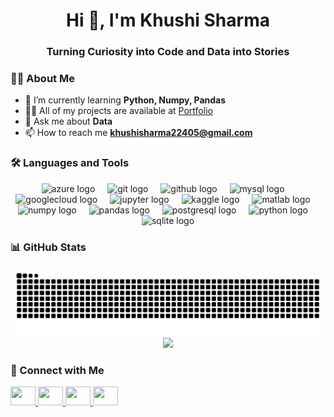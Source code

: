 <h1 align="center">Hi 👋, I'm Khushi Sharma</h1>
<h3 align="center">Turning Curiosity into Code and Data into Stories</h3>


### 👩‍💻 About Me
- 🌱 I’m currently learning **Python, Numpy, Pandas**  
- 👨‍💻 All of my projects are available at [Portfolio](https://khushisharma-portfolio.lovable.app/)  
- 💬 Ask me about **Data**  
- 📫 How to reach me **khushisharma22405@gmail.com**


### 🛠️ Languages and Tools
<div align="center">
  <img src="https://cdn.jsdelivr.net/gh/devicons/devicon/icons/azure/azure-original.svg" height="40" alt="azure logo" />
  <img width="12" />
  <img src="https://cdn.jsdelivr.net/gh/devicons/devicon/icons/git/git-original.svg" height="40" alt="git logo" />
  <img width="12" />
  <img src="https://skillicons.dev/icons?i=github" height="40" alt="github logo" />
  <img width="12" />
  <img src="https://cdn.simpleicons.org/mysql/4479A1" height="40" alt="mysql logo" />
  <img width="12" />
  <img src="https://cdn.jsdelivr.net/gh/devicons/devicon/icons/googlecloud/googlecloud-original.svg" height="40" alt="googlecloud logo" />
  <img width="12" />
  <img src="https://cdn.jsdelivr.net/gh/devicons/devicon/icons/jupyter/jupyter-original-wordmark.svg" height="40" alt="jupyter logo" />
  <img width="12" />
  <img src="https://cdn.jsdelivr.net/gh/devicons/devicon/icons/kaggle/kaggle-original.svg" height="40" alt="kaggle logo" />
  <img width="12" />
  <img src="https://cdn.jsdelivr.net/gh/devicons/devicon/icons/matlab/matlab-original.svg" height="40" alt="matlab logo" />
  <img width="12" />
  <img src="https://cdn.jsdelivr.net/gh/devicons/devicon/icons/numpy/numpy-original.svg" height="40" alt="numpy logo" />
  <img width="12" />
  <img src="https://cdn.jsdelivr.net/gh/devicons/devicon/icons/pandas/pandas-original.svg" height="40" alt="pandas logo" />
  <img width="12" />
  <img src="https://cdn.jsdelivr.net/gh/devicons/devicon/icons/postgresql/postgresql-original.svg" height="40" alt="postgresql logo" />
  <img width="12" />
  <img src="https://cdn.jsdelivr.net/gh/devicons/devicon/icons/python/python-original.svg" height="40" alt="python logo" />
  <img width="12" />
  <img src="https://cdn.jsdelivr.net/gh/devicons/devicon/icons/sqlite/sqlite-original.svg" height="40" alt="sqlite logo" />
</div>


### 📊 GitHub Stats
<img src="https://raw.githubusercontent.com/KhushiShs/KhushiShs/output/snake.svg" alt="Snake animation" />

<div align="center">
  <img src="https://github-readme-stats.vercel.app/api/top-langs?username=KhushiShs&locale=en&layout=compact&theme=dracula&hide_border=true" height="150" />
</div>


### 🤝 Connect with Me
<p align="left">
  <a href="https://linkedin.com/in/khushi-sharma-k" target="_blank">
    <img src="https://raw.githubusercontent.com/rahuldkjain/github-profile-readme-generator/master/src/images/icons/Social/linked-in-alt.svg" height="30" width="40" />
  </a>
  <a href="https://www.hackerrank.com/khushisharma2241" target="_blank">
    <img src="https://raw.githubusercontent.com/rahuldkjain/github-profile-readme-generator/master/src/images/icons/Social/hackerrank.svg" height="30" width="40" />
  </a>
  <a href="https://www.leetcode.com/khushisharma22405" target="_blank">
    <img src="https://raw.githubusercontent.com/rahuldkjain/github-profile-readme-generator/master/src/images/icons/Social/leet-code.svg" height="30" width="40" />
  </a>
  <a href="mailto:khushisharma22405@gmail.com" target="_blank">
    <img src="https://raw.githubusercontent.com/maurodesouza/profile-readme-generator/master/src/assets/icons/social/gmail/default.svg" height="30" width="40" />
  </a>
</p>

